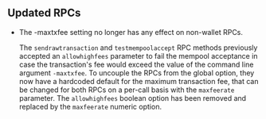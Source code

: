 Updated RPCs
------------

* The -maxtxfee setting no longer has any effect on non-wallet RPCs.

  The `sendrawtransaction` and `testmempoolaccept` RPC methods previously
  accepted an `allowhighfees` parameter to fail the mempool acceptance in case
  the transaction's fee would exceed the value of the command line argument
  `-maxtxfee`. To uncouple the RPCs from the global option, they now have a
  hardcoded default for the maximum transaction fee, that can be changed for
  both RPCs on a per-call basis with the `maxfeerate` parameter. The
  `allowhighfees` boolean option has been removed and replaced by the
  `maxfeerate` numeric option.
